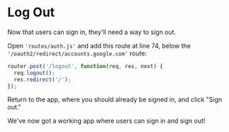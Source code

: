 # Log Out

Now that users can sign in, they'll need a way to sign out.

Open `'routes/auth.js'` and add this route at line 74, below the
`'/oauth2/redirect/accounts.google.com'` route:

```js
router.post('/logout', function(req, res, next) {
  req.logout();
  res.redirect('/');
});
```

Return to the app, where you should already be signed in, and click "Sign out."

We've now got a working app where users can sign in and sign out!
